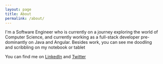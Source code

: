 ```yaml
---
layout: page
title: About
permalink: /about/
---
```


I'm a Software Engineer who is currently on a journey exploring the world of Computer Science, and currently working as a full-stack developer pre-dominantly on Java and Angular. Besides work, you can see me doodling and scribbling on my notebook or tablet

You can find me on [LinkedIn](https://www.linkedin.com/in/vijayasankarr/) and [Twitter](https://twitter.com/vjaynr)
